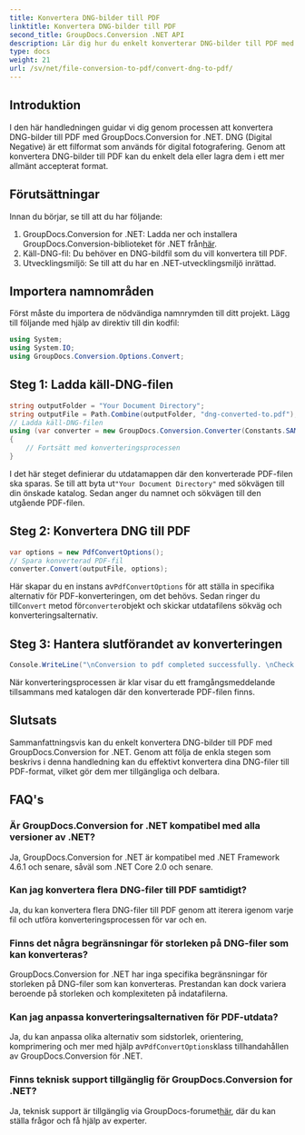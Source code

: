 ```yaml
---
title: Konvertera DNG-bilder till PDF
linktitle: Konvertera DNG-bilder till PDF
second_title: GroupDocs.Conversion .NET API
description: Lär dig hur du enkelt konverterar DNG-bilder till PDF med GroupDocs.Conversion for .NET. Följ vår steg-för-steg-guide för sömlös konvertering.
type: docs
weight: 21
url: /sv/net/file-conversion-to-pdf/convert-dng-to-pdf/
---
```

## Introduktion
I den här handledningen guidar vi dig genom processen att konvertera DNG-bilder till PDF med GroupDocs.Conversion for .NET. DNG (Digital Negative) är ett filformat som används för digital fotografering. Genom att konvertera DNG-bilder till PDF kan du enkelt dela eller lagra dem i ett mer allmänt accepterat format.
## Förutsättningar
Innan du börjar, se till att du har följande:
1.  GroupDocs.Conversion for .NET: Ladda ner och installera GroupDocs.Conversion-biblioteket för .NET från[här](https://releases.groupdocs.com/conversion/net/).
2. Käll-DNG-fil: Du behöver en DNG-bildfil som du vill konvertera till PDF.
3. Utvecklingsmiljö: Se till att du har en .NET-utvecklingsmiljö inrättad.

## Importera namnområden
Först måste du importera de nödvändiga namnrymden till ditt projekt. Lägg till följande med hjälp av direktiv till din kodfil:
```csharp
using System;
using System.IO;
using GroupDocs.Conversion.Options.Convert;
```
## Steg 1: Ladda käll-DNG-filen
```csharp
string outputFolder = "Your Document Directory";
string outputFile = Path.Combine(outputFolder, "dng-converted-to.pdf");
// Ladda käll-DNG-filen
using (var converter = new GroupDocs.Conversion.Converter(Constants.SAMPLE_DNG))
{
    // Fortsätt med konverteringsprocessen
}
```
 I det här steget definierar du utdatamappen där den konverterade PDF-filen ska sparas. Se till att byta ut`"Your Document Directory"` med sökvägen till din önskade katalog. Sedan anger du namnet och sökvägen till den utgående PDF-filen.
## Steg 2: Konvertera DNG till PDF
```csharp
var options = new PdfConvertOptions();
// Spara konverterad PDF-fil
converter.Convert(outputFile, options);
```
 Här skapar du en instans av`PdfConvertOptions` för att ställa in specifika alternativ för PDF-konverteringen, om det behövs. Sedan ringer du till`Convert` metod för`converter`objekt och skickar utdatafilens sökväg och konverteringsalternativ.
## Steg 3: Hantera slutförandet av konverteringen
```csharp
Console.WriteLine("\nConversion to pdf completed successfully. \nCheck output in {0}", outputFolder);
```
När konverteringsprocessen är klar visar du ett framgångsmeddelande tillsammans med katalogen där den konverterade PDF-filen finns.

## Slutsats
Sammanfattningsvis kan du enkelt konvertera DNG-bilder till PDF med GroupDocs.Conversion for .NET. Genom att följa de enkla stegen som beskrivs i denna handledning kan du effektivt konvertera dina DNG-filer till PDF-format, vilket gör dem mer tillgängliga och delbara.
## FAQ's
### Är GroupDocs.Conversion for .NET kompatibel med alla versioner av .NET?
Ja, GroupDocs.Conversion for .NET är kompatibel med .NET Framework 4.6.1 och senare, såväl som .NET Core 2.0 och senare.
### Kan jag konvertera flera DNG-filer till PDF samtidigt?
Ja, du kan konvertera flera DNG-filer till PDF genom att iterera igenom varje fil och utföra konverteringsprocessen för var och en.
### Finns det några begränsningar för storleken på DNG-filer som kan konverteras?
GroupDocs.Conversion for .NET har inga specifika begränsningar för storleken på DNG-filer som kan konverteras. Prestandan kan dock variera beroende på storleken och komplexiteten på indatafilerna.
### Kan jag anpassa konverteringsalternativen för PDF-utdata?
 Ja, du kan anpassa olika alternativ som sidstorlek, orientering, komprimering och mer med hjälp av`PdfConvertOptions`klass tillhandahållen av GroupDocs.Conversion för .NET.
### Finns teknisk support tillgänglig för GroupDocs.Conversion for .NET?
 Ja, teknisk support är tillgänglig via GroupDocs-forumet[här](https://forum.groupdocs.com/c/conversion/11), där du kan ställa frågor och få hjälp av experter.